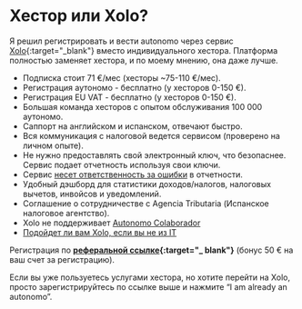 # Хестор или Xolo?

Я решил регистрировать и вести autonomo через
сервис [Xolo](https://bit.ly/xolosignup){:target="_blank"} вместо
индивидуального хестора.
Платформа полностью заменяет хестора, и по моему мнению, она даже лучше.

- Подписка стоит 71 €/мес (хесторы ~75-110 €/мес).
- Регистрация аутономо - бесплатно (у хесторов 0-150 €).
- Регистрация EU VAT - бесплатно (у хесторов 0-150 €).
- Большая команда хесторов с опытом обслуживания 100 000 аутономо.
- Саппорт на английском и испанском, отвечают быстро.
- Вся коммуникация с налоговой ведется сервисом (проверено на личном опыте).
- Не нужно предоставлять свой электронный ключ, что безопаснее. Сервис
  подает отчетность используя свои ключи.
- Сервис [несет ответственность за ошибки](#ответственность-в-случае-ошибки) в отчетности.
- Удобный дэшборд для статистики доходов/налогов, налоговых вычетов,
  инвойсов и уведомлений.
- Соглашение о сотрудничестве с Agencia Tributaria (Испанское налоговое
  агентство).
- Xolo не поддерживает [Autonomo Colaborador](#autónomo-colaborador)
- [Подойдет ли вам Xolo, если вы не из IT](#подойдет-ли-вам-xolo-если-вы-не-из-it)

Регистрация по **[реферальной ссылке](https://bit.ly/xolosignup){:target="_
blank"}** (бонус 50 € на ваш счет за регистрацию).

Если вы уже пользуетесь услугами хестора, но хотите перейти на Xolo, просто
зарегистрируйтесь по ссылке выше и нажмите “I am already an autonomo”.
